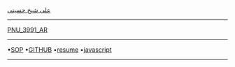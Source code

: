 [علی شیخ حسینی](https://github.com/alishykhhosyni?tab=repositories)
**********************
[PNU_3991_AR](https://github.com/alishykhhosyni?tab=repositories)
**********************
•[SOP](https://github.com/alishykhhosyni/sop.git)
•[GITHUB](https://github.com/alishykhhosyni/github.git)
•[resume](https://github.com/alishykhhosyni/resume.git)
•[javascript](https://github.com/alishykhhosyni/javascript/blob/main/js.jpeg)
**********************
